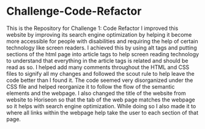 # Challenge-Code-Refactor
This is the Repository for Challenge 1: Code Refactor
I improved this website by improving its search engine optimization by helping it become more accessible for people with disabilities and requiring the help of certain technology like screen readers.
I achieved this by using alt tags and putting sections of the html page into article tags to help screen reading technology to understand that everything in the article tags is related and should be read as so. 
I helped add many comments throughout the HTML and CSS files to signify all my changes and followed the scout rule to help leave the code better than I found it. The code seemed very disorganized under the CSS file and helped reorganize it to follow the flow of the semantic elements and the webpage.
I also changed the title of the website from website to Horiseon so that the tab of the web page matches the webpage so it helps with search engine optimization.
While doing so I also made it to where all links within the webpage help take the user to each section of that page. 

